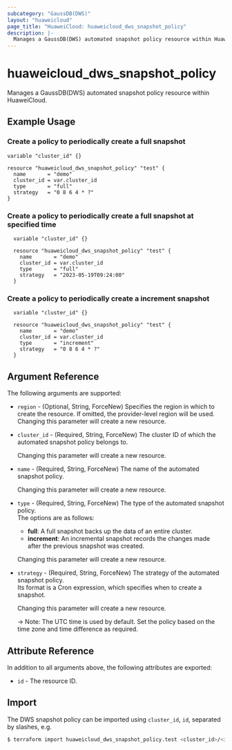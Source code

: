 ```yaml
---
subcategory: "GaussDB(DWS)"
layout: "huaweicloud"
page_title: "HuaweiCloud: huaweicloud_dws_snapshot_policy"
description: |-
  Manages a GaussDB(DWS) automated snapshot policy resource within HuaweiCloud.  
---
```


# huaweicloud_dws_snapshot_policy

Manages a GaussDB(DWS) automated snapshot policy resource within HuaweiCloud.  

## Example Usage

### Create a policy to periodically create a full snapshot

```hcl
variable "cluster_id" {}

resource "huaweicloud_dws_snapshot_policy" "test" {
  name       = "demo"
  cluster_id = var.cluster_id
  type       = "full"
  strategy   = "0 8 6 4 * ?"
}
```

### Create a policy to periodically create a full snapshot at specified time

```hcl
  variable "cluster_id" {}

  resource "huaweicloud_dws_snapshot_policy" "test" {
    name       = "demo"
    cluster_id = var.cluster_id
    type       = "full"
    strategy   = "2023-05-19T09:24:00"
  }
```

### Create a policy to periodically create a increment snapshot

```hcl
  variable "cluster_id" {}

  resource "huaweicloud_dws_snapshot_policy" "test" {
    name       = "demo"
    cluster_id = var.cluster_id
    type       = "increment"
    strategy   = "0 8 6 4 * ?"
  }
```

## Argument Reference

The following arguments are supported:

* `region` - (Optional, String, ForceNew) Specifies the region in which to create the resource.
  If omitted, the provider-level region will be used. Changing this parameter will create a new resource.

* `cluster_id` - (Required, String, ForceNew) The cluster ID of which the automated snapshot policy belongs to.

  Changing this parameter will create a new resource.

* `name` - (Required, String, ForceNew) The name of the automated snapshot policy.

  Changing this parameter will create a new resource.

* `type` - (Required, String, ForceNew) The type of the automated snapshot policy.  
  The options are as follows:
    + **full**: A full snapshot backs up the data of an entire cluster.
    + **increment**: An incremental snapshot records the changes made after the previous snapshot was created.

  Changing this parameter will create a new resource.

* `strategy` - (Required, String, ForceNew) The strategy of the automated snapshot policy.  
  Its format is a Cron expression, which specifies when to create a snapshot.

  Changing this parameter will create a new resource.

  -> Note: The UTC time is used by default. Set the policy based on the time zone and time difference as required.

## Attribute Reference

In addition to all arguments above, the following attributes are exported:

* `id` - The resource ID.

## Import

The DWS snapshot policy can be imported using `cluster_id`, `id`, separated by slashes, e.g.

```bash
$ terraform import huaweicloud_dws_snapshot_policy.test <cluster_id>/<id>
```
